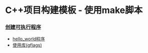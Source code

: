 # C++项目构建模板 - 使用make脚本

### [创建可执行程序](add_executable)

- [hello_world程序](add_executable/recipe-01)
- [使用库(gflags)](add_executable/recipe-02)




